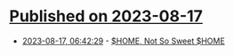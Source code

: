 # [Published on 2023-08-17](index.md)

* [2023-08-17, 06:42:29](https://lobste.rs/s/nd5svs/home_not_so_sweet_home) - [$HOME, Not So Sweet $HOME](https://gist.github.com/sharadhr/39b804236c1941e9c30d90af828ad41e)
